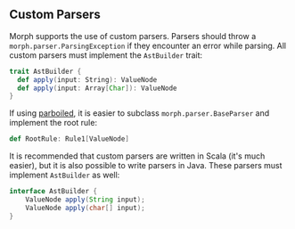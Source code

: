 Custom Parsers
--------------

Morph supports the use of custom parsers. Parsers should throw a
`morph.parser.ParsingException` if they encounter an error while
parsing. All custom parsers must implement the `AstBuilder` trait:

```scala
trait AstBuilder {
  def apply(input: String): ValueNode
  def apply(input: Array[Char]): ValueNode
}
```

If using [parboiled](http://parboiled.org/), it is easier to
subclass `morph.parser.BaseParser` and implement the root rule:

```scala
def RootRule: Rule1[ValueNode]
```

It is recommended that custom parsers are written in Scala (it's much easier),
but it is also possible to write parsers in Java. These parsers must implement
`AstBuilder` as well:

```java
interface AstBuilder {
    ValueNode apply(String input);
    ValueNode apply(char[] input);
}
```

